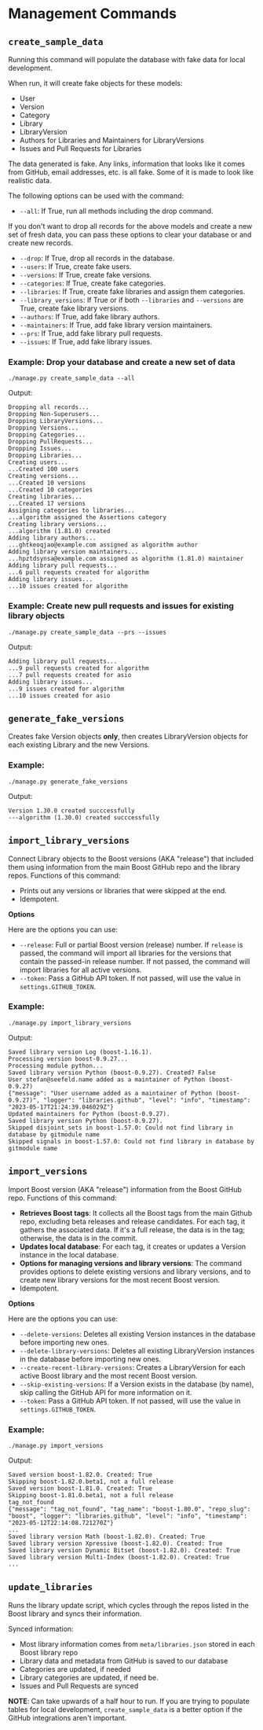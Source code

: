 # Management Commands

## `create_sample_data`

Running this command will populate the database with fake data for local development.

When run, it will create fake objects for these models:

- User
- Version
- Category
- Library
- LibraryVersion
- Authors for Libraries and Maintainers for LibraryVersions
- Issues and Pull Requests for Libraries

The data generated is fake. Any links, information that looks like it comes from GitHub, email addresses, etc. is all fake. Some of it is made to look like realistic data.

The following options can be used with the command:

- `--all`: If True, run all methods including the drop command.

If you don't want to drop all records for the above models and create a new set of fresh data, you can pass these options to clear your database or and create new records.

- `--drop`: If True, drop all records in the database.
- `--users`: If True, create fake users.
- `--versions`: If True, create fake versions.
- `--categories`: If True, create fake categories.
- `--libraries`: If True, create fake libraries and assign them categories.
- `--library_versions`: If True or if both `--libraries` and `--versions` are True, create fake library versions.
- `--authors`: If True, add fake library authors.
- `--maintainers`: If True, add fake library version maintainers.
- `--prs`: If True, add fake library pull requests.
- `--issues`: If True, add fake library issues.

### Example: Drop your database and create a new set of data

    ./manage.py create_sample_data --all

Output:

    Dropping all records...
    Dropping Non-Superusers...
    Dropping LibraryVersions...
    Dropping Versions...
    Dropping Categories...
    Dropping PullRequests...
    Dropping Issues...
    Dropping Libraries...
    Creating users...
    ...Created 100 users
    Creating versions...
    ...Created 10 versions
    ...Created 10 categories
    Creating libraries...
    ...Created 17 versions
    Assigning categories to libraries...
    ...algorithm assigned the Assertions category
    Creating library versions...
    ...algorithm (1.81.0) created
    Adding library authors...
    ...ghtkeoqjao@example.com assigned as algorithm author
    Adding library version maintainers...
    ...hpztdsynsa@example.com assigned as algorithm (1.81.0) maintainer
    Adding library pull requests...
    ...6 pull requests created for algorithm
    Adding library issues...
    ...10 issues created for algorithm


### Example: Create new pull requests and issues for existing library objects

    ./manage.py create_sample_data --prs --issues

Output:

    Adding library pull requests...
    ...9 pull requests created for algorithm
    ...7 pull requests created for asio
    Adding library issues...
    ...9 issues created for algorithm
    ...10 issues created for asio


## `generate_fake_versions`

Creates fake Version objects **only**, then creates LibraryVersion objects for each existing Library and the new Versions.

### Example:

    ./manage.py generate_fake_versions

Output:

    Version 1.30.0 created succcessfully
    ---algorithm (1.30.0) created succcessfully

## `import_library_versions`

Connect Library objects to the Boost versions (AKA "release") that included them using information from the main Boost GitHub repo and the library repos. Functions of this command: 

- Prints out any versions or libraries that were skipped at the end. 
- Idempotent.

**Options**

Here are the options you can use:

- `--release`: Full or partial Boost version (release) number. If `release` is passed, the command will import all libraries for the versions that contain the passed-in release number. If not passed, the command will import libraries for all active versions. 
- `--token`: Pass a GitHub API token. If not passed, will use the value in `settings.GITHUB_TOKEN`.

### Example:

    ./manage.py import_library_versions

Output: 

    Saved library version Log (boost-1.16.1).
    Processing version boost-0.9.27...
    Processing module python...
    Saved library version Python (boost-0.9.27). Created? False
    User stefan@seefeld.name added as a maintainer of Python (boost-0.9.27)
    {"message": "User username added as a maintainer of Python (boost-0.9.27)", "logger": "libraries.github", "level": "info", "timestamp": "2023-05-17T21:24:39.046029Z"}
    Updated maintainers for Python (boost-0.9.27).
    Saved library version Python (boost-0.9.27).
    Skipped disjoint_sets in boost-1.57.0: Could not find library in database by gitmodule name
    Skipped signals in boost-1.57.0: Could not find library in database by gitmodule name


## `import_versions`

Import Boost version (AKA "release") information from the Boost GitHub repo. Functions of this command:

- **Retrieves Boost tags**: It collects all the Boost tags from the main Github repo, excluding beta releases and release candidates. For each tag, it gathers the associated data. If it's a full release, the data is in the tag; otherwise, the data is in the commit.
- **Updates local database**: For each tag, it creates or updates a Version instance in the local database.
- **Options for managing versions and library versions**: The command provides options to delete existing versions and library versions, and to create new library versions for the most recent Boost version.
- Idempotent.

**Options**

Here are the options you can use:

- `--delete-versions`: Deletes all existing Version instances in the database before importing new ones.
- `--delete-library-versions`: Deletes all existing LibraryVersion instances in the database before importing new ones.
- `--create-recent-library-versions`: Creates a LibraryVersion for each active Boost library and the most recent Boost version.
- `--skip-existing-versions`: If a Version exists in the database (by name), skip calling the GitHub API for more information on it.
- `--token`: Pass a GitHub API token. If not passed, will use the value in `settings.GITHUB_TOKEN`.


### Example:

    ./manage.py import_versions

Output:

    Saved version boost-1.82.0. Created: True
    Skipping boost-1.82.0.beta1, not a full release
    Saved version boost-1.81.0. Created: True
    Skipping boost-1.81.0.beta1, not a full release
    tag_not_found
    {"message": "tag_not_found", "tag_name": "boost-1.80.0", "repo_slug": "boost", "logger": "libraries.github", "level": "info", "timestamp": "2023-05-12T22:14:08.721270Z"}
    ...
    Saved library version Math (boost-1.82.0). Created: True
    Saved library version Xpressive (boost-1.82.0). Created: True
    Saved library version Dynamic Bitset (boost-1.82.0). Created: True
    Saved library version Multi-Index (boost-1.82.0). Created: True
    ...


## `update_libraries`

Runs the library update script, which cycles through the repos listed in the Boost library and syncs their information.

Synced information:

- Most library information comes from `meta/libraries.json` stored in each Boost library repo
- Library data and metadata from GitHub is saved to our database
- Categories are updated, if needed
- Library categories are updated, if need be.
- Issues and Pull Requests are synced

**NOTE**: Can take upwards of a half hour to run. If you are trying to populate tables for local development, `create_sample_data` is a better option if the GitHub integrations aren't important.
